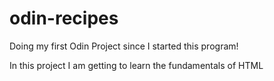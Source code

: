 # odin-recipes
Doing my first Odin Project since I started this program!

In this project I am getting to learn the fundamentals of HTML